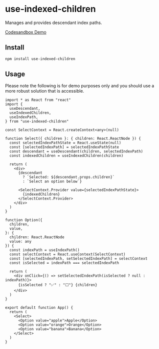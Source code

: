 # use-indexed-children

Manages and provides descendant index paths.

[Codesandbox Demo](https://codesandbox.io/s/useindexedchildren-demo-0bpkby)

## Install

```bash
npm install use-indexed-children
```

## Usage

Please note the following is for demo purposes only and you should use a more robust solution that is accessible.

```tsx
import * as React from "react"
import {
  useDescendant,
  useIndexedChildren,
  useIndexPath,
} from "use-indexed-children"

const SelectContext = React.createContext<any>(null)

function Select({ children }: { children: React.ReactNode }) {
  const selectedIndexPathState = React.useState(null)
  const [selectedIndexPath] = selectedIndexPathState
  const descendant = useDescendant(children, selectedIndexPath)
  const indexedChildren = useIndexedChildren(children)

  return (
    <div>
      {descendant
        ? `Selected: ${descendant.props.children}`
        : `Select an option below`}

      <SelectContext.Provider value={selectedIndexPathState}>
        {indexedChildren}
      </SelectContext.Provider>
    </div>
  )
}

function Option({
  children,
  value,
}: {
  children: React.ReactNode
  value: any
}) {
  const indexPath = useIndexPath()
  const selectContext = React.useContext(SelectContext)
  const [selectedIndexPath, setSelectedIndexPath] = selectContext
  const isSelected = indexPath === selectedIndexPath

  return (
    <div onClick={() => setSelectedIndexPath(isSelected ? null : indexPath)}>
      {isSelected ? "✅" : "⬜️"} {children}
    </div>
  )
}

export default function App() {
  return (
    <Select>
      <Option value="apple">Apple</Option>
      <Option value="orange">Orange</Option>
      <Option value="banana">Banana</Option>
    </Select>
  )
}
```
